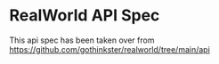 # RealWorld API Spec

This api spec has been taken over from https://github.com/gothinkster/realworld/tree/main/api
